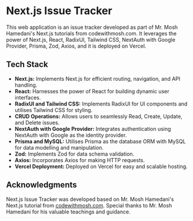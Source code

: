 # Next.js Issue Tracker

This web application is an issue tracker developed as part of Mr. Mosh Hamedani's Next.js tutorials from codewithmosh.com. It leverages the power of Next.js, React, RadixUI, Tailwind CSS, NextAuth with Google Provider, Prisma, Zod, Axios, and it is deployed on Vercel.

## Tech Stack
- **Next.js:** Implements Next.js for efficient routing, navigation, and API handling.
- **React:** Harnesses the power of React for building dynamic user interfaces.
- **RadixUI and Tailwind CSS:** Implements RadixUI for UI components and utilises Tailwind CSS for styling.
- **CRUD Operations:** Allows users to seamlessly Read, Create, Update, and Delete issues.
- **NextAuth with Google Provider:** Integrates authentication using NextAuth with Google as the identity provider.
- **Prisma and MySQL:** Utilises Prisma as the database ORM with MySQL for data modelling and manipulation.
- **Zod:** Implements Zod for data schema validation.
- **Axios:** Incorporates Axios for making HTTP requests.
- **Vercel Deployment:** Deployed on Vercel for easy and scalable hosting.

## Acknowledgments
Next.js Issue Tracker was developed based on Mr. Mosh Hamedani's Next.js tutorial from [codewithmosh.com](https://codewithmosh.com/). Special thanks to Mr. Mosh Hamedani for his valuable teachings and guidance.
